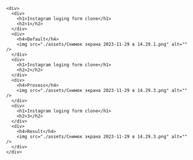     <div>
      <div>
        <h1>Instagram loging form clone</h1>
        <h2>1</h2>
      </div>
      <div>
        <h4>Default</h4>
        <img src="./assets/Снимок экрана 2023-11-29 в 14.29.1.png" alt="" />
      </div>
      <div>
        <h1>Instagram loging form clone</h1>
        <h2>2</h2>
      </div>
      <div>
        <h4>Prosess</h4>
        <img src="./assets/Снимок экрана 2023-11-29 в 14.29.3.png" alt="" />
      </div>
      <div>
        <h1>Instagram loging form clone</h1>
        <h2>3</h2>
      </div>
      <div>
        <h4>Result</h4>
        <img src="./assets/Снимок экрана 2023-11-29 в 14.29.3.png" alt="" />
      </div>
    </div>
